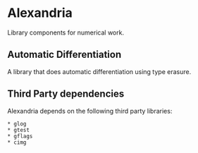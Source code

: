 Alexandria
==========
Library components for numerical work.

Automatic Differentiation
-------------------------
A library that does automatic differentiation using type erasure.



Third Party dependencies
------------------------
Alexandria depends on the following third party libraries:

    * glog
    * gtest
    * gflags
    * cimg
